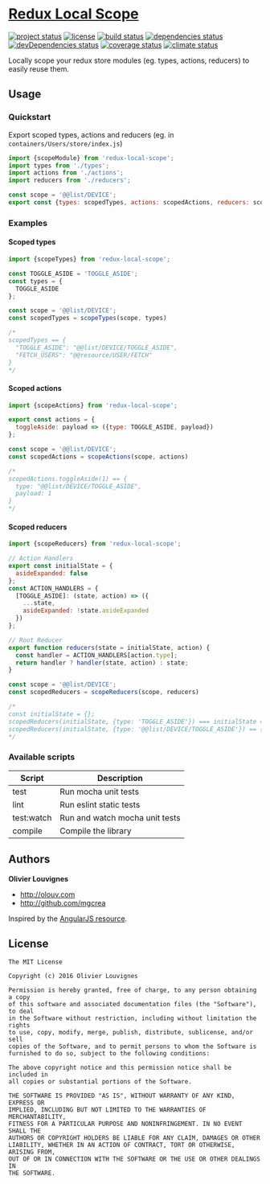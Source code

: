 # [Redux Local Scope](http://mgcrea.github.io/redux-local-scope)

[![project status](https://img.shields.io/badge/status-beta-blue.svg?style=flat)](https://github.com/mgcrea/redux-local-scope) [![license](https://img.shields.io/github/license/mgcrea/redux-local-scope.svg?style=flat)](https://tldrlegal.com/license/mit-license) [![build status](http://img.shields.io/travis/mgcrea/redux-local-scope/master.svg?style=flat)](http://travis-ci.org/mgcrea/redux-local-scope) [![dependencies status](https://img.shields.io/david/mgcrea/redux-local-scope.svg?style=flat)](https://david-dm.org/mgcrea/redux-local-scope) [![devDependencies status](https://img.shields.io/david/dev/mgcrea/redux-local-scope.svg?style=flat)](https://david-dm.org/mgcrea/redux-local-scope#info=devDependencies) [![coverage status](http://img.shields.io/codeclimate/coverage/github/mgcrea/redux-local-scope.svg?style=flat)](https://codeclimate.com/github/mgcrea/redux-local-scope) [![climate status](https://img.shields.io/codeclimate/github/mgcrea/redux-local-scope.svg?style=flat)](https://codeclimate.com/github/mgcrea/redux-local-scope)

Locally scope your redux store modules (eg. types, actions, reducers) to easily reuse them.

## Usage

### Quickstart

Export scoped types, actions and reducers (eg. in `containers/Users/store/index.js`)

```js
import {scopeModule} from 'redux-local-scope';
import types from './types';
import actions from './actions';
import reducers from './reducers';

const scope = '@@list/DEVICE';
export const {types: scopedTypes, actions: scopedActions, reducers: scopedReducers} = scopeModule(scope, {types, actions, reducers});
```

### Examples

#### Scoped types

```js
import {scopeTypes} from 'redux-local-scope';

const TOGGLE_ASIDE = 'TOGGLE_ASIDE';
const types = {
  TOGGLE_ASIDE
};

const scope = '@@list/DEVICE';
const scopedTypes = scopeTypes(scope, types)

/*  
scopedTypes == {
  "TOGGLE_ASIDE": "@@list/DEVICE/TOGGLE_ASIDE",
  "FETCH_USERS": "@@resource/USER/FETCH"
}
*/
```

#### Scoped actions

```js
import {scopeActions} from 'redux-local-scope';

export const actions = {
  toggleAside: payload => ({type: TOGGLE_ASIDE, payload})
};

const scope = '@@list/DEVICE';
const scopedActions = scopeActions(scope, actions)

/*  
scopedActions.toggleAside(1) == {
  type: "@@list/DEVICE/TOGGLE_ASIDE",
  payload: 1
}
*/
```

#### Scoped reducers

```js
import {scopeReducers} from 'redux-local-scope';

// Action Handlers
export const initialState = {
  asideExpanded: false
};
const ACTION_HANDLERS = {
  [TOGGLE_ASIDE]: (state, action) => ({
    ...state,
    asideExpanded: !state.asideExpanded
  })
};

// Root Reducer
export function reducers(state = initialState, action) {
  const handler = ACTION_HANDLERS[action.type];
  return handler ? handler(state, action) : state;
}

const scope = '@@list/DEVICE';
const scopedReducers = scopeReducers(scope, reducers)

/*  
const initialState = {};
scopedReducers(initialState, {type: 'TOGGLE_ASIDE'}) === initialState == {asideExpanded: false}
scopedReducers(initialState, {type: '@@list/DEVICE/TOGGLE_ASIDE'}) == {asideExpanded: true}
*/
```


### Available scripts

| **Script** | **Description** |
|----------|-------|
| test | Run mocha unit tests |
| lint | Run eslint static tests |
| test:watch | Run and watch mocha unit tests |
| compile | Compile the library |


## Authors

**Olivier Louvignes**

+ http://olouv.com
+ http://github.com/mgcrea

Inspired by the [AngularJS resource](https://github.com/angular/angular.js/blob/master/src/ngResource/resource.js).

## License

```
The MIT License

Copyright (c) 2016 Olivier Louvignes

Permission is hereby granted, free of charge, to any person obtaining a copy
of this software and associated documentation files (the "Software"), to deal
in the Software without restriction, including without limitation the rights
to use, copy, modify, merge, publish, distribute, sublicense, and/or sell
copies of the Software, and to permit persons to whom the Software is
furnished to do so, subject to the following conditions:

The above copyright notice and this permission notice shall be included in
all copies or substantial portions of the Software.

THE SOFTWARE IS PROVIDED "AS IS", WITHOUT WARRANTY OF ANY KIND, EXPRESS OR
IMPLIED, INCLUDING BUT NOT LIMITED TO THE WARRANTIES OF MERCHANTABILITY,
FITNESS FOR A PARTICULAR PURPOSE AND NONINFRINGEMENT. IN NO EVENT SHALL THE
AUTHORS OR COPYRIGHT HOLDERS BE LIABLE FOR ANY CLAIM, DAMAGES OR OTHER
LIABILITY, WHETHER IN AN ACTION OF CONTRACT, TORT OR OTHERWISE, ARISING FROM,
OUT OF OR IN CONNECTION WITH THE SOFTWARE OR THE USE OR OTHER DEALINGS IN
THE SOFTWARE.
```
